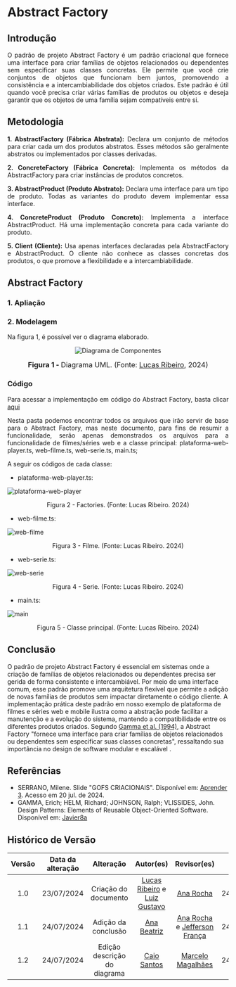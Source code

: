 # Abstract Factory

## Introdução

<div style="text-align: justify;">
O padrão de projeto Abstract Factory é um padrão criacional que fornece uma interface para criar famílias de objetos relacionados ou dependentes sem especificar suas classes concretas. Ele permite que você crie conjuntos de objetos que funcionam bem juntos, promovendo a consistência e a intercambiabilidade dos objetos criados. Este padrão é útil quando você precisa criar várias famílias de produtos ou objetos e deseja garantir que os objetos de uma família sejam compatíveis entre si.
</div>

## Metodologia

<div style="text-align: justify;">

**1. AbstractFactory (Fábrica Abstrata):** Declara um conjunto de métodos para criar cada um dos produtos abstratos. Esses métodos são geralmente abstratos ou implementados por classes derivadas.

**2. ConcreteFactory (Fábrica Concreta):** Implementa os métodos da AbstractFactory para criar instâncias de produtos concretos.

**3. AbstractProduct (Produto Abstrato):** Declara uma interface para um tipo de produto. Todas as variantes do produto devem implementar essa interface.

**4. ConcreteProduct (Produto Concreto):** Implementa a interface AbstractProduct. Há uma implementação concreta para cada variante do produto.

**5. Client (Cliente):** Usa apenas interfaces declaradas pela AbstractFactory e AbstractProduct. O cliente não conhece as classes concretas dos produtos, o que promove a flexibilidade e a intercambiabilidade.

</div>

## Abstract Factory

### 1. Apliação

<div style="text-align: justify;">
   
</div>


### 2. Modelagem

Na figura 1, é possível ver o diagrama elaborado.

<div align="center">

![Diagrama de Componentes](../assets/img/abstractFactory/Diagrama.png)

<font size="3"><p style="text-align: center"><b>Figura 1 - </b> Diagrama UML. (Fonte: <a href="https://github.com/lucassouzs">Lucas Ribeiro</a>, 2024)</p></font>

</div>

### Código

<div style="text-align: justify;">

Para acessar a implementação em código do Abstract Factory, basta clicar [aqui](https://github.com/UnBArqDsw2024-1/2024.1_G4_My_Video/tree/main/src/AbstractFactory)

Nesta pasta podemos encontrar todos os arquivos que irão servir de base para o Abstract Factory, mas neste documento, para fins de resumir a funcionalidade, serão apenas demonstrados os arquivos para a funcionalidade de filmes/séries web e a classe principal: plataforma-web-player.ts, web-filme.ts, web-serie.ts, main.ts;

</div>

<div style="text-align: justify;">
A seguir os códigos de cada classe:

- plataforma-web-player.ts:

![plataforma-web-player](../assets/img/abstractFactory/plataforma-web-player-ts.png)

<div style="text-align: center;">
  <p>Figura 2 - Factories. (Fonte: Lucas Ribeiro. 2024)</p>
</div>

- web-filme.ts:

![web-filme](../assets/img/abstractFactory/web-filme-ts.png)

<div style="text-align: center;">
  <p>Figura 3 - Filme. (Fonte: Lucas Ribeiro. 2024)</p>
</div>

- web-serie.ts:

![web-serie](../assets/img/abstractFactory/web-serie-ts.png)

<div style="text-align: center;">
  <p>Figura 4 - Serie. (Fonte: Lucas Ribeiro. 2024)</p>
</div>

- main.ts:

![main](../assets/img/abstractFactory/main-ts.png)

<div style="text-align: center;">
  <p>Figura 5 - Classe principal. (Fonte: Lucas Ribeiro. 2024)</p>
</div>

</div>

## Conclusão

O padrão de projeto Abstract Factory é essencial em sistemas onde a criação de famílias de objetos relacionados ou dependentes precisa ser gerida de forma consistente e intercambiável. Por meio de uma interface comum, esse padrão promove uma arquitetura flexível que permite a adição de novas famílias de produtos sem impactar diretamente o código cliente. A implementação prática deste padrão em nosso exemplo de plataforma de filmes e séries web e mobile ilustra como a abstração pode facilitar a manutenção e a evolução do sistema, mantendo a compatibilidade entre os diferentes produtos criados. Segundo [Gamma et al. (1994)](https://www.javier8a.com/itc/bd1/articulo.pdf), a Abstract Factory "fornece uma interface para criar famílias de objetos relacionados ou dependentes sem especificar suas classes concretas", ressaltando sua importância no design de software modular e escalável .

## Referências

- SERRANO, Milene. Slide "GOFS CRIACIONAIS". Disponível em: [Aprender 3](https://aprender3.unb.br/pluginfile.php/2790264/mod_label/intro/Arquitetura%20e%20Desenho%20de%20Software%20-%20Aula%20GoFs%20Criacionais%20-%20Profa.%20Milene.pdf). Acesso em 20 jul. de 2024. </br>
- GAMMA, Erich; HELM, Richard; JOHNSON, Ralph; VLISSIDES, John. Design Patterns: Elements of Reusable Object-Oriented Software. Disponível em: [Javier8a](https://www.javier8a.com/itc/bd1/articulo.pdf)

## Histórico de Versão

| Versão | Data da alteração |          Alteração           |                                             Autor(es)                                              |                                       Revisor(es)                                        | Data de revisão |
| :----: | :---------------: | :--------------------------: | :------------------------------------------------------------------------------------------------: | :--------------------------------------------------------------------------------------: | :-------------: |
|  1.0   |    23/07/2024     |     Criação do documento     | [Lucas Ribeiro](https://github.com/lucassouzs) e [Luiz Gustavo](https://github.com/Luiz-GL-Campos) |                         [Ana Rocha](https://github.com/anaaroch)                         |   24/07/2024    |
|  1.1   |    24/07/2024     |     Adição da conclusão      |                              [Ana Beatriz](https://github.com/anabfs)                              | [Ana Rocha](https://github.com/anaaroch) e [Jefferson França](https://github.com/Frans6) |   24/07/2024    |
|  1.2   |    24/07/2024     | Edição descrição do diagrama |                           [Caio Santos](https://github.com/caiobsantos)                            |                     [Marcelo Magalhães](https://github.com/marrcelo)                     |   24/07/2024    |
